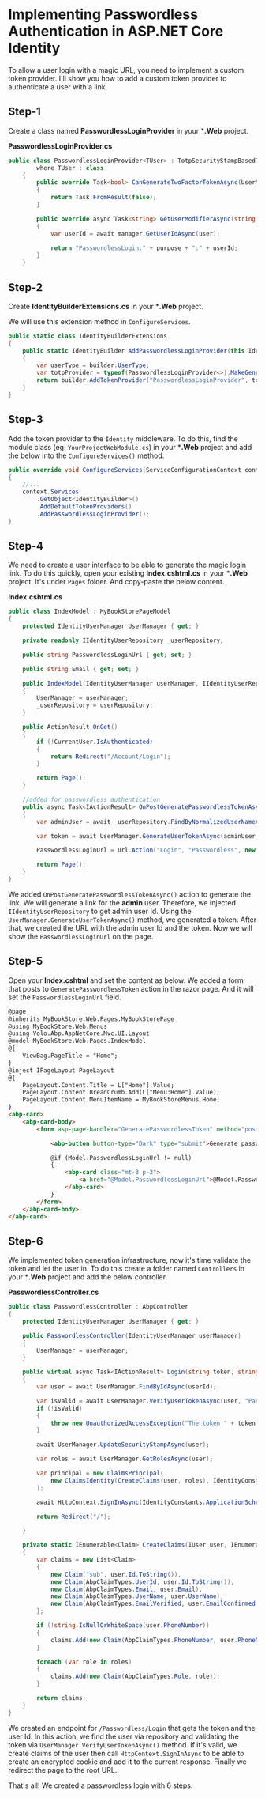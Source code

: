 # Implementing Passwordless Authentication in ASP.NET Core Identity
To allow a user login with a magic URL, you need to implement a custom token provider. 
I'll show you how to add a custom token provider to authenticate a user with a link.

## Step-1

Create a class named **PasswordlessLoginProvider** in your ***.Web** project.

**PasswordlessLoginProvider.cs**

```csharp
public class PasswordlessLoginProvider<TUser> : TotpSecurityStampBasedTokenProvider<TUser>
        where TUser : class
    {
        public override Task<bool> CanGenerateTwoFactorTokenAsync(UserManager<TUser> manager, TUser user)
        {
            return Task.FromResult(false);
        }

        public override async Task<string> GetUserModifierAsync(string purpose, UserManager<TUser> manager, TUser user)
        {
            var userId = await manager.GetUserIdAsync(user);

            return "PasswordlessLogin:" + purpose + ":" + userId;
        }
    }
```

## Step-2

Create **IdentityBuilderExtensions.cs** in your ***.Web** project.

We will use this extension method in `ConfigureServices`.

```csharp
public static class IdentityBuilderExtensions
{
    public static IdentityBuilder AddPasswordlessLoginProvider(this IdentityBuilder builder)
    {
        var userType = builder.UserType;
        var totpProvider = typeof(PasswordlessLoginProvider<>).MakeGenericType(userType);
        return builder.AddTokenProvider("PasswordlessLoginProvider", totpProvider);
    }
}
```
## Step-3

Add the token provider to the `Identity` middleware. To do this, find the module class (eg: `YourProjectWebModule.cs`) in your ***.Web** project and add the below into the `ConfigureServices()` method.

```csharp
public override void ConfigureServices(ServiceConfigurationContext context)
{
	//...
	context.Services
		.GetObject<IdentityBuilder>()
		.AddDefaultTokenProviders()
		.AddPasswordlessLoginProvider();
}
```

## Step-4

We need to create a user interface to be able to generate the magic login link. To do this quickly, open your existing **Index.cshtml.cs** in your ***.Web** project. It's under `Pages` folder. And copy-paste the below content.

**Index.cshtml.cs**

```csharp
public class IndexModel : MyBookStorePageModel
{
	protected IdentityUserManager UserManager { get; }

	private readonly IIdentityUserRepository _userRepository;

	public string PasswordlessLoginUrl { get; set; }

	public string Email { get; set; }

	public IndexModel(IdentityUserManager userManager, IIdentityUserRepository userRepository)
	{
		UserManager = userManager;
		_userRepository = userRepository;
	}

	public ActionResult OnGet()
	{
		if (!CurrentUser.IsAuthenticated)
		{
			return Redirect("/Account/Login");
		}

		return Page();
	}

	//added for passwordless authentication
	public async Task<IActionResult> OnPostGeneratePasswordlessTokenAsync()
	{
		var adminUser = await _userRepository.FindByNormalizedUserNameAsync("admin");

		var token = await UserManager.GenerateUserTokenAsync(adminUser, "PasswordlessLoginProvider", "passwordless-auth");

		PasswordlessLoginUrl = Url.Action("Login", "Passwordless", new { token = token, userId = adminUser.Id.ToString() }, Request.Scheme);

		return Page();
	}
}
```

We added `OnPostGeneratePasswordlessTokenAsync()` action to generate the link. We will generate a link for the **admin** user. Therefore, we injected `IIdentityUserRepository` to get admin user Id. Using the `UserManager.GenerateUserTokenAsync()` method, we generated a token. After that, we created the URL with the admin user Id and the token. Now we will show the `PasswordlessLoginUrl` on the page.

## Step-5

Open your **Index.cshtml** and set the content as below. We added a form that posts to `GeneratePasswordlessToken` action in the razor page. And it will set the `PasswordlessLoginUrl` field.

```html
@page
@inherits MyBookStore.Web.Pages.MyBookStorePage
@using MyBookStore.Web.Menus
@using Volo.Abp.AspNetCore.Mvc.UI.Layout
@model MyBookStore.Web.Pages.IndexModel
@{
    ViewBag.PageTitle = "Home";
}
@inject IPageLayout PageLayout
@{
    PageLayout.Content.Title = L["Home"].Value;
    PageLayout.Content.BreadCrumb.Add(L["Menu:Home"].Value);
    PageLayout.Content.MenuItemName = MyBookStoreMenus.Home;
}
<abp-card>
    <abp-card-body>
        <form asp-page-handler="GeneratePasswordlessToken" method="post">

            <abp-button button-type="Dark" type="submit">Generate passwordless token link</abp-button>

            @if (Model.PasswordlessLoginUrl != null)
            {
                <abp-card class="mt-3 p-3">
                    <a href="@Model.PasswordlessLoginUrl">@Model.PasswordlessLoginUrl</a>
                </abp-card>
            }
        </form>
    </abp-card-body>
</abp-card>
```

## Step-6

We implemented token generation infrastructure, now it's time validate the token and let the user in. To do this create a folder named `Controllers` in your ***.Web** project and add the below controller.

**PasswordlessController.cs**

```csharp
public class PasswordlessController : AbpController
{
	protected IdentityUserManager UserManager { get; }

	public PasswordlessController(IdentityUserManager userManager)
	{
		UserManager = userManager;
	}

	public virtual async Task<IActionResult> Login(string token, string userId)
	{
		var user = await UserManager.FindByIdAsync(userId);

		var isValid = await UserManager.VerifyUserTokenAsync(user, "PasswordlessLoginProvider", "passwordless-auth", token);
		if (!isValid)
		{
			throw new UnauthorizedAccessException("The token " + token + " is not valid for the user " + userId);
		}

		await UserManager.UpdateSecurityStampAsync(user);

		var roles = await UserManager.GetRolesAsync(user);

		var principal = new ClaimsPrincipal(
			new ClaimsIdentity(CreateClaims(user, roles), IdentityConstants.ApplicationScheme)
		);

		await HttpContext.SignInAsync(IdentityConstants.ApplicationScheme, principal);

		return Redirect("/");

	}

	private static IEnumerable<Claim> CreateClaims(IUser user, IEnumerable<string> roles)
	{
		var claims = new List<Claim>
		{
			new Claim("sub", user.Id.ToString()),
			new Claim(AbpClaimTypes.UserId, user.Id.ToString()),
			new Claim(AbpClaimTypes.Email, user.Email),
			new Claim(AbpClaimTypes.UserName, user.UserName),
			new Claim(AbpClaimTypes.EmailVerified, user.EmailConfirmed.ToString().ToLower()),
		};

		if (!string.IsNullOrWhiteSpace(user.PhoneNumber))
		{
			claims.Add(new Claim(AbpClaimTypes.PhoneNumber, user.PhoneNumber));
		}

		foreach (var role in roles)
		{
			claims.Add(new Claim(AbpClaimTypes.Role, role));
		}

		return claims;
	}
}
```

We created an endpoint for `/Passwordless/Login` that gets the token and the user Id.  In this action, we find the user via repository and validating the token via `UserManager.VerifyUserTokenAsync()` method. If it's valid, we create claims of the user then call `HttpContext.SignInAsync` to be able to create an encrypted cookie and add it to the current response.  Finally we redirect the page to the root URL.

That's all! We created a passwordless login with 6 steps.

